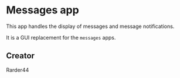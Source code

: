 # Messages app

This app handles the display of messages and message notifications. 

It is a GUI replacement for the  `messages` apps.


## Creator

Rarder44

